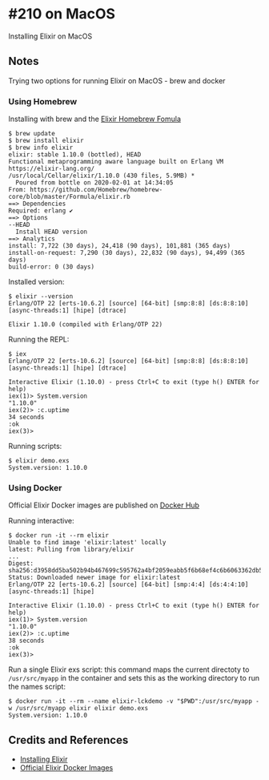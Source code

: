 # #210 on MacOS

Installing Elixir on MacOS

## Notes

Trying two options for running Elixir on MacOS - brew and docker

### Using Homebrew

Installing with brew and the [Elixir Homebrew Fomula](https://formulae.brew.sh/formula/elixir)

```
$ brew update
$ brew install elixir
$ brew info elixir
elixir: stable 1.10.0 (bottled), HEAD
Functional metaprogramming aware language built on Erlang VM
https://elixir-lang.org/
/usr/local/Cellar/elixir/1.10.0 (430 files, 5.9MB) *
  Poured from bottle on 2020-02-01 at 14:34:05
From: https://github.com/Homebrew/homebrew-core/blob/master/Formula/elixir.rb
==> Dependencies
Required: erlang ✔
==> Options
--HEAD
  Install HEAD version
==> Analytics
install: 7,722 (30 days), 24,418 (90 days), 101,881 (365 days)
install-on-request: 7,290 (30 days), 22,832 (90 days), 94,499 (365 days)
build-error: 0 (30 days)
```

Installed version:

```
$ elixir --version
Erlang/OTP 22 [erts-10.6.2] [source] [64-bit] [smp:8:8] [ds:8:8:10] [async-threads:1] [hipe] [dtrace]

Elixir 1.10.0 (compiled with Erlang/OTP 22)
```

Running the REPL:

```
$ iex
Erlang/OTP 22 [erts-10.6.2] [source] [64-bit] [smp:8:8] [ds:8:8:10] [async-threads:1] [hipe] [dtrace]

Interactive Elixir (1.10.0) - press Ctrl+C to exit (type h() ENTER for help)
iex(1)> System.version
"1.10.0"
iex(2)> :c.uptime
34 seconds
:ok
iex(3)>
```

Running scripts:

```
$ elixir demo.exs
System.version: 1.10.0
```

### Using Docker

Official Elixir Docker images are published on [Docker Hub](https://hub.docker.com/_/elixir)

Running interactive:

```
$ docker run -it --rm elixir
Unable to find image 'elixir:latest' locally
latest: Pulling from library/elixir
...
Digest: sha256:d3958dd5ba502b94b467699c595762a4bf2059eabb5f6b68ef4c6b6063362db5
Status: Downloaded newer image for elixir:latest
Erlang/OTP 22 [erts-10.6.2] [source] [64-bit] [smp:4:4] [ds:4:4:10] [async-threads:1] [hipe]

Interactive Elixir (1.10.0) - press Ctrl+C to exit (type h() ENTER for help)
iex(1)> System.version
"1.10.0"
iex(2)> :c.uptime
38 seconds
:ok
iex(3)>
```

Run a single Elixir exs script:
this command maps the current directoty to `/usr/src/myapp` in the container and sets this as the working directory
to run the names script:

```
$ docker run -it --rm --name elixir-lckdemo -v "$PWD":/usr/src/myapp -w /usr/src/myapp elixir elixir demo.exs
System.version: 1.10.0
```

## Credits and References

* [Installing Elixir](https://elixir-lang.org/install.html)
* [Official Elixir Docker Images](https://hub.docker.com/_/elixir)
